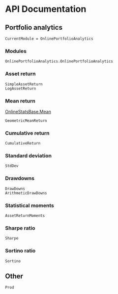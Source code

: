 # API Documentation

## Portfolio analytics

```@meta
CurrentModule = OnlinePortfolioAnalytics
```

### Modules

```@docs
OnlinePortfolioAnalytics.OnlinePortfolioAnalytics
```

### Asset return

```@docs
SimpleAssetReturn
LogAssetReturn
```

### Mean return

[OnlineStatsBase.Mean](https://joshday.github.io/OnlineStats.jl/latest/api/#OnlineStatsBase.Mean)

```@docs
GeometricMeanReturn
```

### Cumulative return

```@docs
CumulativeReturn
```

### Standard deviation

```@docs
StdDev
```

### Drawdowns

```@docs
DrawDowns
ArithmeticDrawDowns
```

### Statistical moments

```@docs
AssetReturnMoments
```

### Sharpe ratio

```@docs
Sharpe
```

### Sortino ratio

```@docs
Sortino
```

## Other

```@docs
Prod
```
